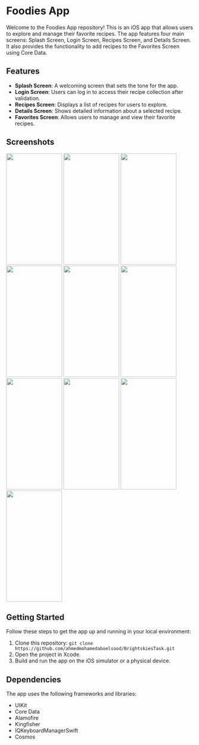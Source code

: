 # Foodies App

Welcome to the Foodies App repository! This is an iOS app that allows users to explore and manage their favorite recipes. The app features four main screens: Splash Screen, Login Screen, Recipes Screen, and Details Screen. It also provides the functionality to add recipes to the Favorites Screen using Core Data.

## Features

- **Splash Screen**: A welcoming screen that sets the tone for the app.
- **Login Screen**: Users can log in to access their recipe collection after validation.
- **Recipes Screen**: Displays a list of recipes for users to explore.
- **Details Screen**: Shows detailed information about a selected recipe.
- **Favorites Screen**: Allows users to manage and view their favorite recipes.

## Screenshots

<div class="myDiv"> 

 <img src="https://github.com/ahmedmohamedaboelsood/BrightskiesTask/assets/97084704/2c396f45-52e0-4bf1-b85f-2621c8c87a46" width="150" height="300">
  <img src="https://github.com/ahmedmohamedaboelsood/BrightskiesTask/assets/97084704/5e3a830c-76e6-4c96-ad63-976b71579e55" width="150" height="300">
  <img src="https://github.com/ahmedmohamedaboelsood/BrightskiesTask/assets/97084704/4239b8af-2f40-4bcd-92c6-18f1b4e28978" width="150" height="300">
  <img src="https://github.com/ahmedmohamedaboelsood/BrightskiesTask/assets/97084704/12d3085d-6c95-416d-9188-985edc6eba5e" width="150" height="300">
  <img src="https://github.com/ahmedmohamedaboelsood/BrightskiesTask/assets/97084704/52ece648-835b-4f90-8ec8-ef0e4563b265" width="150" height="300">
  <img src="https://github.com/ahmedmohamedaboelsood/BrightskiesTask/assets/97084704/7b5a45c8-bc8c-4f89-9ac5-9b0ae5fcc48a" width="150" height="300">
  <img src="https://github.com/ahmedmohamedaboelsood/BrightskiesTask/assets/97084704/867d9531-893a-46da-8e23-cfb3e46f92f2" width="150" height="300">
  <img src="https://github.com/ahmedmohamedaboelsood/BrightskiesTask/assets/97084704/848bcc15-8b1e-4abe-bee5-efd07a7a1f58" width="150" height="300">
  <img src="https://github.com/ahmedmohamedaboelsood/BrightskiesTask/assets/97084704/d00b6912-73b2-4ad4-a38e-587fc4b9a9d2" width="150" height="300">
  <img src="https://github.com/ahmedmohamedaboelsood/BrightskiesTask/assets/97084704/1fbad628-7175-4438-bbd4-e9ea3b24dc3d" width="150" height="300">
</div> 


## Getting Started

Follow these steps to get the app up and running in your local environment:

1. Clone this repository: `git clone https://github.com/ahmedmohamedaboelsood/BrightskiesTask.git`
2. Open the project in Xcode.
3. Build and run the app on the iOS simulator or a physical device.

## Dependencies

The app uses the following frameworks and libraries:

- UIKit
- Core Data
- Alamofire
- Kingfisher
- IQKeyboardManagerSwift
- Cosmos
